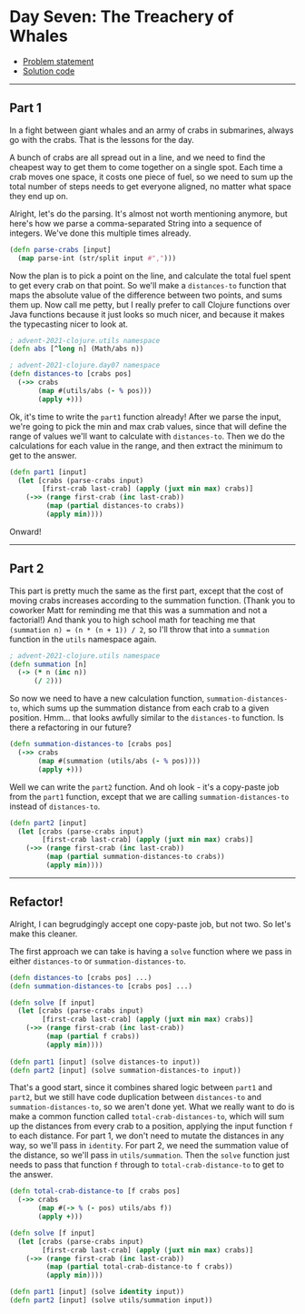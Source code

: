 # Day Seven: The Treachery of Whales

* [Problem statement](https://adventofcode.com/2021/day/7)
* [Solution code](https://github.com/abyala/advent-2021-clojure/blob/master/src/advent_2021_clojure/day07.clj)

---

## Part 1

In a fight between giant whales and an army of crabs in submarines, always go with the crabs. That is the lessons for
the day.

A bunch of crabs are all spread out in a line, and we need to find the cheapest way to get them to come together on
a single spot. Each time a crab moves one space, it costs one piece of fuel, so we need to sum up the total number of
steps needs to get everyone aligned, no matter what space they end up on.

Alright, let's do the parsing. It's almost not worth mentioning anymore, but here's how we parse a comma-separated
String into a sequence of integers. We've done this multiple times already.

```clojure
(defn parse-crabs [input]
  (map parse-int (str/split input #",")))
```

Now the plan is to pick a point on the line, and calculate the total fuel spent to get every crab on that point.  So
we'll make a `distances-to` function that maps the absolute value of the difference between two points, and sums them
up. Now call me petty, but I really prefer to call Clojure functions over Java functions because it just looks so much
nicer, and because it makes the typecasting nicer to look at. 

```clojure
; advent-2021-clojure.utils namespace
(defn abs [^long n] (Math/abs n))

; advent-2021-clojure.day07 namespace
(defn distances-to [crabs pos]
  (->> crabs
       (map #(utils/abs (- % pos)))
       (apply +)))
```

Ok, it's time to write the `part1` function already! After we parse the input, we're going to pick the min and max
crab values, since that will define the range of values we'll want to calculate with `distances-to`. Then we do the
calculations for each value in the range, and then extract the minimum to get to the answer.

```clojure
(defn part1 [input]
  (let [crabs (parse-crabs input)
        [first-crab last-crab] (apply (juxt min max) crabs)]
    (->> (range first-crab (inc last-crab))
         (map (partial distances-to crabs))
         (apply min))))
```

Onward!

---

## Part 2

This part is pretty much the same as the first part, except that the cost of moving crabs increases according to the
summation function. (Thank you to coworker Matt for reminding me that this was a summation and not a factorial!) And
thank you to high school math for teaching me that `(summation n) = (n * (n + 1)) / 2`, so I'll throw that
into a `summation` function in the `utils` namespace again.

```clojure
; advent-2021-clojure.utils namespace
(defn summation [n]
  (-> (* n (inc n))
      (/ 2)))
```

So now we need to have a new calculation function, `summation-distances-to`, which sums up the summation distance from
each crab to a given position. Hmm... that looks awfully similar to the `distances-to` function. Is there a
refactoring in our future?

```clojure
(defn summation-distances-to [crabs pos]
  (->> crabs
       (map #(summation (utils/abs (- % pos))))
       (apply +)))
```

Well we can write the `part2` function. And oh look - it's a copy-paste job from the `part1` function, except that
we are calling `summation-distances-to` instead of `distances-to`.

```clojure
(defn part2 [input]
  (let [crabs (parse-crabs input)
        [first-crab last-crab] (apply (juxt min max) crabs)]
    (->> (range first-crab (inc last-crab))
         (map (partial summation-distances-to crabs))
         (apply min))))
```

---

## Refactor!

Alright, I can begrudgingly accept one copy-paste job, but not two. So let's make this cleaner.

The first approach we can take is having a `solve` function where we pass in either `distances-to` or
`summation-distances-to`.

```clojure
(defn distances-to [crabs pos] ...)
(defn summation-distances-to [crabs pos] ...)

(defn solve [f input]
  (let [crabs (parse-crabs input)
        [first-crab last-crab] (apply (juxt min max) crabs)]
    (->> (range first-crab (inc last-crab))
         (map (partial f crabs))
         (apply min))))
  
(defn part1 [input] (solve distances-to input))
(defn part2 [input] (solve summation-distances-to input))
```

That's a good start, since it combines shared logic between `part1` and `part2`, but we still have code duplication
between `distances-to` and `summation-distances-to`, so we aren't done yet. What we really want to do is make a
common function called `total-crab-distances-to`, which will sum up the distances from every crab to a position,
applying the input function `f` to each distance. For part 1, we don't need to mutate the distances in any way, so
we'll pass in `identity`.  For part 2, we need the summation value of the distance, so we'll pass in 
`utils/summation`. Then the `solve` function just needs to pass that function `f` through to `total-crab-distance-to`
to get to the answer.

```clojure
(defn total-crab-distance-to [f crabs pos]
  (->> crabs
       (map #(-> % (- pos) utils/abs f))
       (apply +)))

(defn solve [f input]
  (let [crabs (parse-crabs input)
        [first-crab last-crab] (apply (juxt min max) crabs)]
    (->> (range first-crab (inc last-crab))
         (map (partial total-crab-distance-to f crabs))
         (apply min))))

(defn part1 [input] (solve identity input))
(defn part2 [input] (solve utils/summation input))
```

